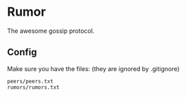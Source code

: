 # Rumor
The awesome gossip protocol.

## Config
Make sure you have the files: (they are ignored by .gitignore)
```
peers/peers.txt  
rumors/rumors.txt
```
